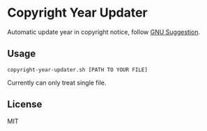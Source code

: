 # Copyright Year Updater

Automatic update year in copyright notice, follow 
[GNU Suggestion](https://www.gnu.org/licenses/gpl-howto.html).


## Usage


    copyright-year-updater.sh [PATH TO YOUR FILE]
    
Currently can only treat single file.


## License

MIT
